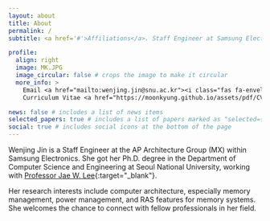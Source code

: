 ```yaml
---
layout: about
title: About
permalink: /
subtitle: <a href='#'>Affiliations</a>. Staff Engineer at Samsung Electronics

profile:
  align: right
  image: MK.JPG
  image_circular: false # crops the image to make it circular
  more_info: >
    Email <a href="mailto:wenjing.jin@snu.ac.kr"><i class="fas fa-envelope""></i></a><br>
    Curriculum Vitae <a href="https://moonkyung.github.io/assets/pdf/CV_wenjing.pdf"><i class="ai ai-cv"></i></a>

news: false # includes a list of news items
selected_papers: true # includes a list of papers marked as "selected={true}"
social: true # includes social icons at the bottom of the page
---
```

Wenjing Jin is a Staff Engineer at the AP Architecture Group (MX) within Samsung Electronics. She got her Ph.D. degree in the Department of Computer Science and Engineering at Seoul National University, working with  [Professor Jae W. Lee](https://iamjaelee.github.io/www/){:target="\_blank"}. 

Her research interests include computer architecture, especially memory management, power management, and RAS features for memory systems.  She welcomes the chance to connect with fellow professionals in her field.
